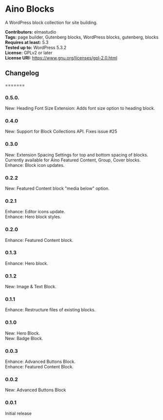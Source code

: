 # Aino Blocks
A WordPress block collection for site building.  

__Contributors:__ elmastudio  
__Tags:__ page builder, Gutenberg blocks, WordPress blocks, gutenberg, blocks   
__Requires at least:__ 5.3   
__Tested up to:__ WordPress 5.3.2  
__License:__ GPLv2 or later  
__License URI:__ https://www.gnu.org/licenses/gpl-2.0.html  


## Changelog
=======

### 0.5.0. 
New: Heading Font Size Extension: Adds font size option to heading block.  

### 0.4.0   
New: Support for Block Collections API. Fixes issue #25   
   
### 0.3.0   
New: Extension Spacing Settings for top and bottom spacing of blocks. Currently available for Aino Featured Content, Group, Cover blocks.   
Enhance: Block icon updates.   

### 0.2.2   
New: Featured Content block "media below" option.  

### 0.2.1
Enhance: Editor icons update.  
Enhance: Hero block styles.  

### 0.2.0
Enhance: Featured Content block.  

### 0.1.3
Enhance: Hero block.  

### 0.1.2
New: Image & Text Block.  

### 0.1.1
Enhance: Restructure files of existing blocks.  

### 0.1.0
New: Hero Block.  
New: Badge Block.  

### 0.0.3
Enhance: Advanced Buttons Block.  
Enhance: Featured Content Block.  

### 0.0.2
New: Advanced Buttons Block

### 0.0.1
Initial release
